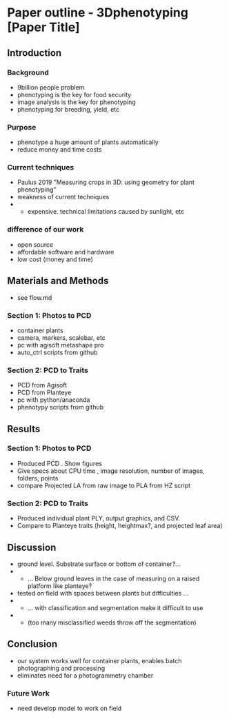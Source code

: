 # Paper outline - 3Dphenotyping [Paper Title]

## Introduction

### Background
- 9billion people problem
- phenotyping is the key for food security
- image analysis is the key for phenotyping
- phenotyping for breeding, yield, etc

### Purpose
- phenotype a huge amount of plants automatically
- reduce money and time costs

### Current techniques
- Paulus 2019 "Measuring crops in 3D: using geometry for plant phenotyping"
- weakness of current techniques
- - expensive. technical limitations caused by sunlight, etc 

### difference of our work
- open source
- affordable software and hardware
- low cost (money and time)

## Materials and Methods
- see flow.md

### Section 1: Photos to PCD

- container plants
- camera, markers, scalebar, etc
- pc with agisoft metashape pro 
- auto_ctrl scripts from github

### Section 2: PCD to Traits

- PCD from Agisoft
- PCD from Planteye
- pc with python/anaconda
- phenotypy scripts from github

## Results

### Section 1: Photos to PCD

- Produced PCD . Show figures
- Give specs about CPU time , image resolution, number of images, folders, points
- compare Projected LA from raw image to PLA from HZ script

### Section 2: PCD to Traits

- Produced individual plant PLY, output graphics, and CSV.
- Compare to Planteye traits (height, heightmax?, and projected leaf area)

## Discussion
- ground level. Substrate surface or bottom of container?...
- - ... Below ground leaves in the case of measuring on a raised platform like planteye?
- tested on field with spaces between plants but difficulties ...
- - ... with classification and segmentation make it difficult to use 
- - (too many misclassified weeds throw off the segmentation)

## Conclusion 
- our system works well for container plants, enables batch photographing and processing
- eliminates need for a photogrammetry chamber

### Future Work
- need develop model to work on field 